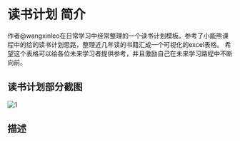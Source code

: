 # 读书计划 简介
作者@wangxinleo在日常学习中经常整理的一个读书计划模板。参考了小能熊课程中的给的读书计划思路，整理近几年读的书籍汇成一个可视化的excel表格。
希望这个表格可以给各位未来学习者提供参考，并且激励自己在未来学习路程中不断向前。
## 读书计划部分截图
![1]()
## 描述
